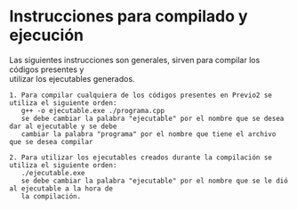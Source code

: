 # Instrucciones para compilado y ejecución 

Las siguientes instrucciones son generales, sirven para compilar los códigos presentes y  
utilizar los ejecutables generados.  
```
1. Para compilar cualquiera de los códigos presentes en Previo2 se utiliza el siguiente orden:  
   g++ -o ejecutable.exe ./programa.cpp  
   se debe cambiar la palabra "ejecutable" por el nombre que se desea dar al ejecutable y se debe  
   cambiar la palabra "programa" por el nombre que tiene el archivo que se desea compilar  
```
```
2. Para utilizar los ejecutables creados durante la compilación se utiliza el siguiente orden:  
   ./ejecutable.exe  
   se debe cambiar la palabra "ejecutable" por el nombre que se le dió al ejecutable a la hora de  
   la compilación.  
```

